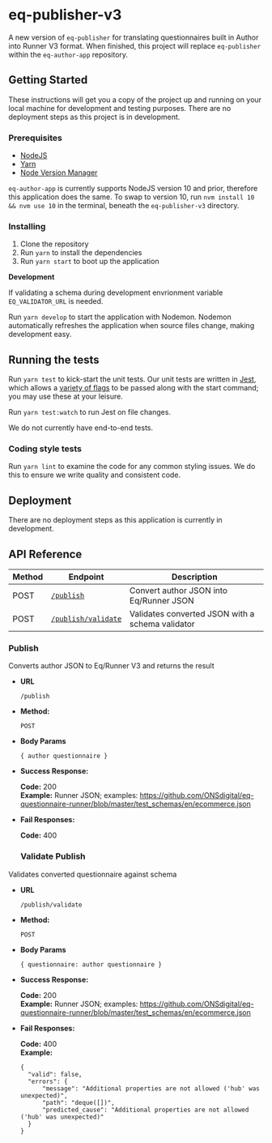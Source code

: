 # eq-publisher-v3

A new version of `eq-publisher` for translating questionnaires built in Author into Runner V3 format. When finished, this project will replace `eq-publisher` within the `eq-author-app` repository.

## Getting Started

These instructions will get you a copy of the project up and running on your local machine for development and testing purposes. There are no deployment steps as this project is in development.

### Prerequisites

- [NodeJS](https://nodejs.org/en/)
- [Yarn](https://classic.yarnpkg.com/en/)
- [Node Version Manager](https://github.com/nvm-sh/nvm)

`eq-author-app` is currently supports NodeJS version 10 and prior, therefore this application does the same. To swap to version 10, run `nvm install 10 && nvm use 10` in the terminal, beneath the `eq-publisher-v3` directory.

### Installing

1. Clone the repository
2. Run `yarn` to install the dependencies
3. Run `yarn start` to boot up the application

**Development**

If validating a schema during development envrionment variable `EQ_VALIDATOR_URL` is needed.

Run `yarn develop` to start the application with Nodemon. Nodemon automatically refreshes the application when source files change, making development easy.

## Running the tests

Run `yarn test` to kick-start the unit tests. Our unit tests are written in [Jest](https://jestjs.io/), which allows a [variety of flags](https://jestjs.io/docs/en/cli#options) to be passed along with the start command; you may use these at your leisure.

Run `yarn test:watch` to run Jest on file changes.

We do not currently have end-to-end tests.

### Coding style tests

Run `yarn lint` to examine the code for any common styling issues. We do this to ensure we write quality and consistent code.

## Deployment

There are no deployment steps as this application is currently in development.

## API Reference

| Method | Endpoint                       | Description                                      |
| ------ | ------------------------------ | ------------------------------------------------ |
| POST   | [`/publish`](#publish)         | Convert author JSON into Eq/Runner JSON          |
| POST   | [`/publish/validate`](#submit) | Validates converted JSON with a schema validator |

### Publish

Converts author JSON to Eq/Runner V3 and returns the result

- **URL**

  `/publish`

- **Method:**

  `POST`

- **Body Params**

  ```
  { author questionnaire }
  ```

- **Success Response:**

  **Code:** 200 <br />
  **Example:** Runner JSON; examples: https://github.com/ONSdigital/eq-questionnaire-runner/blob/master/test_schemas/en/ecommerce.json

- **Fail Responses:**

  **Code:** 400 <br/>

  ### Validate Publish

Validates converted questionnaire against schema

- **URL**

  `/publish/validate`

- **Method:**

  `POST`

- **Body Params**

  ```
  { questionnaire: author questionnaire }
  ```

- **Success Response:**

  **Code:** 200 <br />
  **Example:** Runner JSON; examples: https://github.com/ONSdigital/eq-questionnaire-runner/blob/master/test_schemas/en/ecommerce.json

- **Fail Responses:**

  **Code:** 400 <br/>
  **Example:**

  ```
  {
    "valid": false,
    "errors": {
        "message": "Additional properties are not allowed ('hub' was unexpected)",
        "path": "deque([])",
        "predicted_cause": "Additional properties are not allowed ('hub' was unexpected)"
    }
  }
  ```
